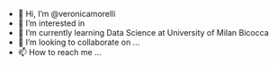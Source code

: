 - 👋 Hi, I’m @veronicamorelli
- 👀 I’m interested in 
- 🌱 I’m currently learning Data Science at University of Milan Bicocca
- 💞️ I’m looking to collaborate on ...
- 📫 How to reach me ...

